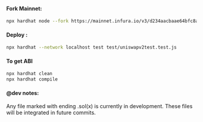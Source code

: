 #### Fork Mainnet:

```sh
npx hardhat node --fork https://mainnet.infura.io/v3/d234aacbaae64bfc8a7c0ba9821045e9
```

#### Deploy :

```sh
npx hardhat --network localhost test test/uniswapv2test.test.js
```

#### To get ABI

```sh
npx hardhat clean
npx hardhat compile
```

#### @dev notes:

Any file marked with ending .sol(x) is currently in development.
These files will be integrated in future commits.
